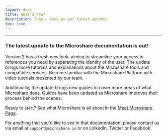 ```yaml
---
layout: docs
title: What's new?
description: Take a look at our latest updates
toc: true
---
```


---------------------------------------

### The latest update to the Microshare documentation is out!

Version 2 has a fresh new look, aiming to streamline your access to references you need by separating the identity of the user. The update brings more tutorials and explanations about the  Microshare tools and compatible services. Become familiar with the Microshare Platform with video tutorials presented by our team. 

Additionally, the update brings new guides to cover more areas of what Microshare does. Guides have been updated as Microshare improves their process behind the scenes.   

Ready to start? See what Microshare is all about in the [Meet Microshare Page](/docs/2/general/meet-microshare/why-microshare/).


For anything that you'd like to see in that documentation, please contact us via email at `support@microshare.io` or on LinkedIn, Twitter or Facebook.

 

